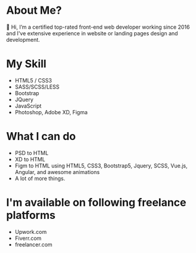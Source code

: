 # About Me?

👋 Hi, I’m a certified top-rated front-end web developer working since 2016 and I've extensive experience in website or landing pages design and development.

# My Skill

- HTML5 / CSS3
- SASS/SCSS/LESS
- Bootstrap
- JQuery
- JavaScript
- Photoshop, Adobe XD, Figma

# What I can do

- PSD to HTML
- XD to HTML
- Figm to HTML using HTML5, CSS3, Bootstrap5, Jquery, SCSS, Vue.js, Angular, and awesome animations
- A lot of more things.

# I'm available on following freelance platforms

- Upwork.com
- Fiverr.com
- freelancer.com
